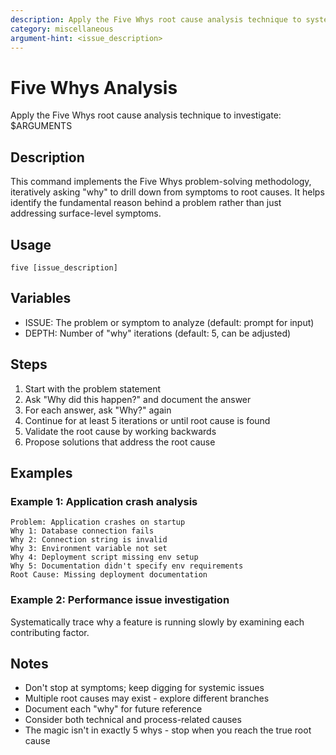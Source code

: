 ```yaml
---
description: Apply the Five Whys root cause analysis technique to systematically investigate issues
category: miscellaneous
argument-hint: <issue_description>
---
```


# Five Whys Analysis

Apply the Five Whys root cause analysis technique to investigate: $ARGUMENTS

## Description
This command implements the Five Whys problem-solving methodology, iteratively asking "why" to drill down from symptoms to root causes. It helps identify the fundamental reason behind a problem rather than just addressing surface-level symptoms.

## Usage
`five [issue_description]`

## Variables
- ISSUE: The problem or symptom to analyze (default: prompt for input)
- DEPTH: Number of "why" iterations (default: 5, can be adjusted)

## Steps
1. Start with the problem statement
2. Ask "Why did this happen?" and document the answer
3. For each answer, ask "Why?" again
4. Continue for at least 5 iterations or until root cause is found
5. Validate the root cause by working backwards
6. Propose solutions that address the root cause

## Examples
### Example 1: Application crash analysis
```
Problem: Application crashes on startup
Why 1: Database connection fails
Why 2: Connection string is invalid
Why 3: Environment variable not set
Why 4: Deployment script missing env setup
Why 5: Documentation didn't specify env requirements
Root Cause: Missing deployment documentation
```

### Example 2: Performance issue investigation
Systematically trace why a feature is running slowly by examining each contributing factor.

## Notes
- Don't stop at symptoms; keep digging for systemic issues
- Multiple root causes may exist - explore different branches
- Document each "why" for future reference
- Consider both technical and process-related causes
- The magic isn't in exactly 5 whys - stop when you reach the true root cause
